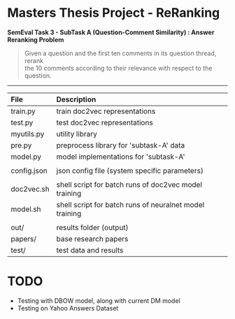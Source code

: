 # Masters Thesis Project - ReRanking
**SemEval Task 3 - SubTask A (Question-Comment Similarity) : Answer Reranking Problem**

> Given a question and the first ten comments in its question thread, rerank 
<br/>the 10 comments according to their relevance with respect to the question.

----

| File        | Description                                             |
|:----------- |:------------------------------------------------------- |
| train.py    | train doc2vec representations                           |
| test.py     | test  doc2vec representations                           |
| myutils.py  | utility library                                         |
| pre.py      | preprocess library for 'subtask-A' data                 |
| model.py    | model implementations for 'subtask-A'                   |
|             |                                                         |
| config.json | json config file (system specific parameters)           |
|             |                                                         |
| doc2vec.sh  | shell script for batch runs of doc2vec model training   |
| model.sh    | shell script for batch runs of neuralnet model training |
|             |                                                         |
| out/        | results folder (output)                                 |
| papers/     | base research papers                                    |
| test/       | test data and results                                   |

# TODO

* Testing with DBOW model, along with current DM model
* Testing on Yahoo Answers Dataset
